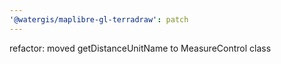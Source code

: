 ```yaml
---
'@watergis/maplibre-gl-terradraw': patch
---
```


refactor: moved getDistanceUnitName to MeasureControl class
